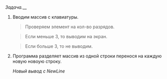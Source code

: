 
_Задача.___  
1. Вводим массив с клавиатуры.

    > Проверяем элемент на кол-во разрядов.

    >  Если меньше 3, то выводим на экран.

    >Если больше 3, то не выводим.
2. Программа разделяет массив из одной строки
 перенося на каждую новую новоую строку. 
 
    _Новый вывод с NewLine_